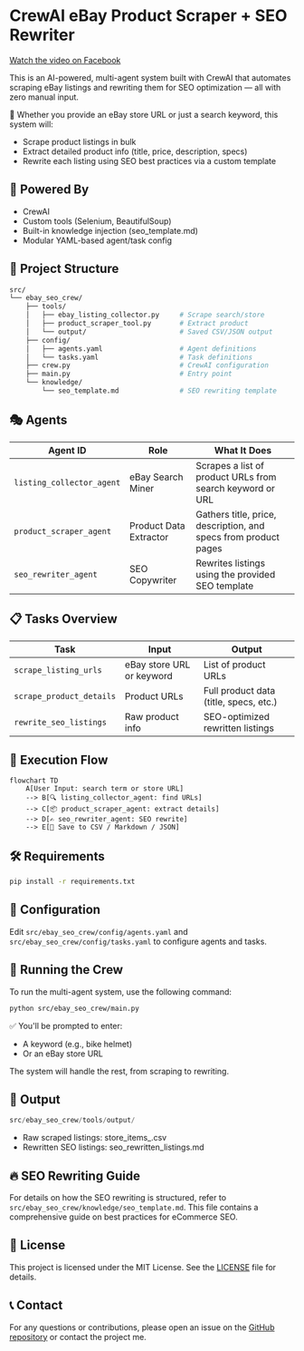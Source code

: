 # CrewAI eBay Product Scraper + SEO Rewriter

[Watch the video on Facebook](https://www.facebook.com/61571514151327/videos/706298025685350/)

This is an AI-powered, multi-agent system built with CrewAI that automates scraping eBay listings and rewriting them for SEO optimization — all with zero manual input.

🚀 Whether you provide an eBay store URL or just a search keyword, this system will:
 - Scrape product listings in bulk
 - Extract detailed product info (title, price, description, specs)
 - Rewrite each listing using SEO best practices via a custom template

## 🧠 Powered By
 - CrewAI
 - Custom tools (Selenium, BeautifulSoup)
 - Built-in knowledge injection (seo_template.md)
 - Modular YAML-based agent/task config

## 📁 Project Structure

```bash
src/
└── ebay_seo_crew/
    ├── tools/
    │   ├── ebay_listing_collector.py     # Scrape search/store 
    │   ├── product_scraper_tool.py       # Extract product 
    │   └── output/                       # Saved CSV/JSON output
    ├── config/
    │   ├── agents.yaml                   # Agent definitions
    │   └── tasks.yaml                    # Task definitions
    ├── crew.py                           # CrewAI configuration
    ├── main.py                           # Entry point
    └── knowledge/
        └── seo_template.md               # SEO rewriting template
```

## 🎭 Agents
| Agent ID                  | Role                   | What It Does                                                    |
| ------------------------- | ---------------------- | --------------------------------------------------------------- |
| `listing_collector_agent` | eBay Search Miner      | Scrapes a list of product URLs from search keyword or URL       |
| `product_scraper_agent`   | Product Data Extractor | Gathers title, price, description, and specs from product pages |
| `seo_rewriter_agent`      | SEO Copywriter         | Rewrites listings using the provided SEO template               |


## 📋 Tasks Overview
| Task                     | Input                     | Output                                 |
| ------------------------ | ------------------------- | -------------------------------------- |
| `scrape_listing_urls`    | eBay store URL or keyword | List of product URLs                   |
| `scrape_product_details` | Product URLs              | Full product data (title, specs, etc.) |
| `rewrite_seo_listings`   | Raw product info          | SEO-optimized rewritten listings       |


## 🚀 Execution Flow
```mermaid	
flowchart TD
    A[User Input: search term or store URL]
    --> B[🔍 listing_collector_agent: find URLs]
    --> C[📦 product_scraper_agent: extract details]
    --> D[✍️ seo_rewriter_agent: SEO rewrite]
    --> E[💾 Save to CSV / Markdown / JSON]
```

## 🛠️ Requirements
```bash
pip install -r requirements.txt
```

## 📝 Configuration
Edit `src/ebay_seo_crew/config/agents.yaml` and `src/ebay_seo_crew/config/tasks.yaml` to configure agents and tasks.

## 🚀 Running the Crew
To run the multi-agent system, use the following command:

```bash
python src/ebay_seo_crew/main.py
```
✅ You'll be prompted to enter:
 - A keyword (e.g., bike helmet)
 - Or an eBay store URL

The system will handle the rest, from scraping to rewriting.

## 📂 Output
```swift
src/ebay_seo_crew/tools/output/
```
 - Raw scraped listings: store_items_<timestamp>.csv
 - Rewritten SEO listings: seo_rewritten_listings.md

## 🔥 SEO Rewriting Guide
For details on how the SEO rewriting is structured, refer to `src/ebay_seo_crew/knowledge/seo_template.md`. This file contains a comprehensive guide on best practices for eCommerce SEO.

## 📄 License
This project is licensed under the MIT License. See the [LICENSE](LICENSE) file for details.

## 📞 Contact
For any questions or contributions, please open an issue on the [GitHub repository](https://github.com/rp42dev/Crew-AI-ebay-product-scraper-rewriter.git) or contact the project me.

